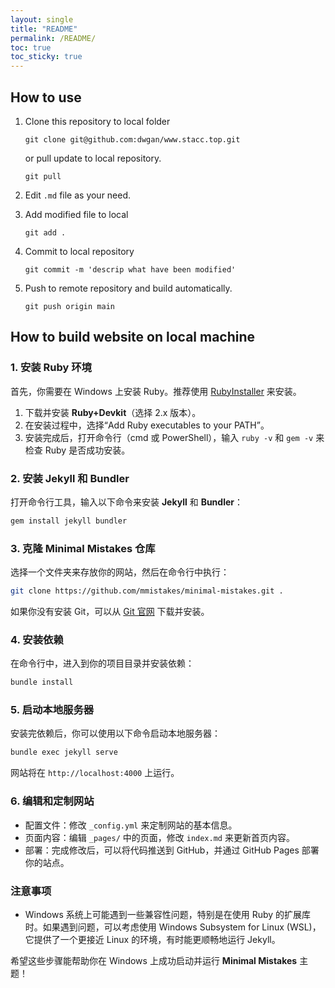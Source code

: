 ```yaml
---
layout: single
title: "README"
permalink: /README/
toc: true
toc_sticky: true
---
```


## How to use

1. Clone this repository to local folder

   ```shell
   git clone git@github.com:dwgan/www.stacc.top.git
   ```

   or pull update to local repository.

   ```shell
   git pull
   ```

2. Edit `.md` file as your need.

3. Add modified file to local 

   ```shell
   git add .
   ```

4. Commit to local repository

   ```shell
   git commit -m 'descrip what have been modified'
   ```

5. Push to remote repository and build automatically.

   ```shell
   git push origin main
   ```

   
## How to build website on local machine


### 1. 安装 Ruby 环境

首先，你需要在 Windows 上安装 Ruby。推荐使用 [RubyInstaller](https://rubyinstaller.org/) 来安装。

1. 下载并安装 **Ruby+Devkit**（选择 2.x 版本）。
2. 在安装过程中，选择“Add Ruby executables to your PATH”。
3. 安装完成后，打开命令行（cmd 或 PowerShell），输入 `ruby -v` 和 `gem -v` 来检查 Ruby 是否成功安装。

### 2. 安装 Jekyll 和 Bundler

打开命令行工具，输入以下命令来安装 **Jekyll** 和 **Bundler**：

```bash
gem install jekyll bundler
```

### 3. 克隆 Minimal Mistakes 仓库

选择一个文件夹来存放你的网站，然后在命令行中执行：

```bash
git clone https://github.com/mmistakes/minimal-mistakes.git .
```

如果你没有安装 Git，可以从 [Git 官网](https://git-scm.com/) 下载并安装。

### 4. 安装依赖

在命令行中，进入到你的项目目录并安装依赖：

```bash
bundle install
```

### 5. 启动本地服务器

安装完依赖后，你可以使用以下命令启动本地服务器：

```bash
bundle exec jekyll serve
```

网站将在 `http://localhost:4000` 上运行。

### 6. 编辑和定制网站

- 配置文件：修改 `_config.yml` 来定制网站的基本信息。
- 页面内容：编辑 `_pages/` 中的页面，修改 `index.md` 来更新首页内容。
- 部署：完成修改后，可以将代码推送到 GitHub，并通过 GitHub Pages 部署你的站点。

### 注意事项

- Windows 系统上可能遇到一些兼容性问题，特别是在使用 Ruby 的扩展库时。如果遇到问题，可以考虑使用 Windows Subsystem for Linux (WSL)，它提供了一个更接近 Linux 的环境，有时能更顺畅地运行 Jekyll。

希望这些步骤能帮助你在 Windows 上成功启动并运行 **Minimal Mistakes** 主题！